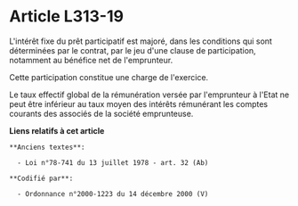 # Article L313-19

L'intérêt fixe du prêt participatif est majoré, dans les conditions qui sont déterminées par le contrat, par le jeu d'une
clause de participation, notamment au bénéfice net de l'emprunteur.

Cette participation constitue une charge de l'exercice.

Le taux effectif global de la rémunération versée par l'emprunteur à l'Etat ne peut être inférieur au taux moyen des intérêts
rémunérant les comptes courants des associés de la société emprunteuse.

**Liens relatifs à cet article**

	**Anciens textes**:

	  - Loi n°78-741 du 13 juillet 1978 - art. 32 (Ab)

	**Codifié par**:

	  - Ordonnance n°2000-1223 du 14 décembre 2000 (V)
